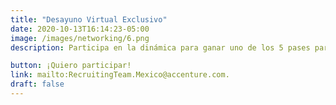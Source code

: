 ```yaml
---
title: "Desayuno Virtual Exclusivo"
date: 2020-10-13T16:14:23-05:00
image: /images/networking/6.png
description: Participa en la dinámica para ganar uno de los 5 pases para un desayuno virtual exclusivo de networking con algunas ejecutivas de Accenture México en donde podrás conocer sus experiencias y retos más a fondo. Para participar, simplemente envía tu CV.

button: ¡Quiero participar!
link: mailto:RecruitingTeam.Mexico@accenture.com.
draft: false
---
```


